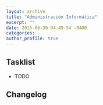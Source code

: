 ```yaml
---
layout: archive
title: "Administración Informática"
excerpt: ""
date: 2015-06-30 04:49:54 -0400
categories: 
author_profile: true
---
```


## Tasklist

- TODO

## Changelog

